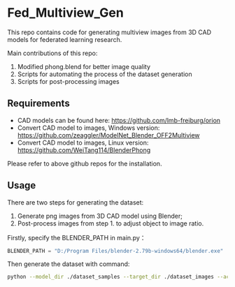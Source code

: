 # Fed_Multiview_Gen
This repo contains code for generating multiview images from 3D CAD models for federated learning research.

Main contributions of this repo:
1. Modified phong.blend for better image quality
2. Scripts for automating the process of the dataset generation
3. Scripts for post-processing images 



## Requirements
- CAD models can be found here: https://github.com/lmb-freiburg/orion
- Convert CAD model to images, Windows version: https://github.com/zeaggler/ModelNet_Blender_OFF2Multiview
- Convert CAD model to images, Linux version: https://github.com/WeiTang114/BlenderPhong

Please refer to above github repos for the installation.

## Usage
There are two steps for generating the dataset:
1. Generate png images from 3D CAD model using Blender;
2. Post-process images from step 1. to adjust object to image ratio.

Firstly, specify the BLENDER_PATH in main.py：

```python
BLENDER_PATH = "D:/Program Files/blender-2.79b-windows64/blender.exe"
```

Then generate the dataset with command:
```bash
python --model_dir ./dataset_samples --target_dir ./dataset_images --action all
```
  

